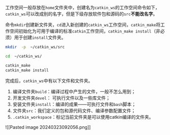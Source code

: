 工作空间一般存放在`home`文件夹中，创建名为`catkin_ws`的工作空间命令如下，`catkin_ws`可以改成别的名字，但是下级存放软件包和源码的`src`**不能改名字**。

命令`mkdir`创建新文件夹，`cd`进入新创建的`catkin_ws`工作空间，`catkin_make`将工作空间初始化为可用于编译的标准`catkin`工作空间，`catkin_make install`（非必须）用于创建`install`文件夹。

```bash
mkdir  -p  ~/catkin_ws/src

cd  ~/catkin_ws/

catkin_make
catkin_make install
```

完成后，`catkin_ws`中有以下文件和文件夹。

1. 编译文件夹`build`：编译过程中产生的文件，一般不怎么用到；
2. 开发文件夹`devel`： 可执行文件以及一些库文件；
3. 安装文件夹`install`：编译的成果——可执行文件和`bash`脚本；
4. 文件夹`src`：我们定义的包和源代码文件、编译参数配置文件；
5. `.catkin_workspace`：标记当前文件夹是可以使用catkin编译的文件夹。

![[Pasted image 20240323092056.png]]